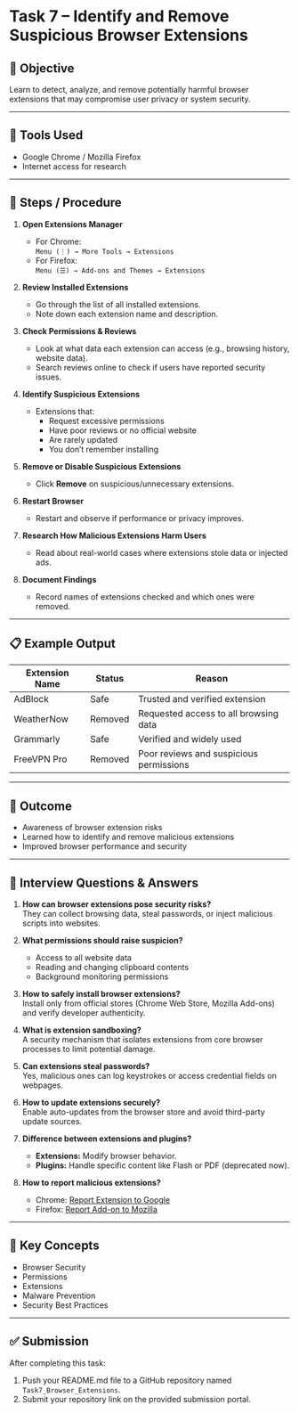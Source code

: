 # Task 7 – Identify and Remove Suspicious Browser Extensions

## 🎯 Objective
Learn to detect, analyze, and remove potentially harmful browser extensions that may compromise user privacy or system security.

---

## 🧰 Tools Used
- Google Chrome / Mozilla Firefox  
- Internet access for research  

---

## 📝 Steps / Procedure

1. **Open Extensions Manager**  
   - For Chrome:  
     `Menu (⋮) → More Tools → Extensions`  
   - For Firefox:  
     `Menu (☰) → Add-ons and Themes → Extensions`

2. **Review Installed Extensions**  
   - Go through the list of all installed extensions.  
   - Note down each extension name and description.

3. **Check Permissions & Reviews**  
   - Look at what data each extension can access (e.g., browsing history, website data).  
   - Search reviews online to check if users have reported security issues.

4. **Identify Suspicious Extensions**  
   - Extensions that:  
     - Request excessive permissions  
     - Have poor reviews or no official website  
     - Are rarely updated  
     - You don’t remember installing  

5. **Remove or Disable Suspicious Extensions**  
   - Click **Remove** on suspicious/unnecessary extensions.  

6. **Restart Browser**  
   - Restart and observe if performance or privacy improves.  

7. **Research How Malicious Extensions Harm Users**  
   - Read about real-world cases where extensions stole data or injected ads.  

8. **Document Findings**  
   - Record names of extensions checked and which ones were removed.

---

## 📋 Example Output
| Extension Name | Status | Reason |
|----------------|---------|--------|
| AdBlock | Safe | Trusted and verified extension |
| WeatherNow | Removed | Requested access to all browsing data |
| Grammarly | Safe | Verified and widely used |
| FreeVPN Pro | Removed | Poor reviews and suspicious permissions |

---

## 🧠 Outcome
- Awareness of browser extension risks  
- Learned how to identify and remove malicious extensions  
- Improved browser performance and security  

---

## 💬 Interview Questions & Answers

1. **How can browser extensions pose security risks?**  
   They can collect browsing data, steal passwords, or inject malicious scripts into websites.  

2. **What permissions should raise suspicion?**  
   - Access to all website data  
   - Reading and changing clipboard contents  
   - Background monitoring permissions  

3. **How to safely install browser extensions?**  
   Install only from official stores (Chrome Web Store, Mozilla Add-ons) and verify developer authenticity.  

4. **What is extension sandboxing?**  
   A security mechanism that isolates extensions from core browser processes to limit potential damage.  

5. **Can extensions steal passwords?**  
   Yes, malicious ones can log keystrokes or access credential fields on webpages.  

6. **How to update extensions securely?**  
   Enable auto-updates from the browser store and avoid third-party update sources.  

7. **Difference between extensions and plugins?**  
   - **Extensions:** Modify browser behavior.  
   - **Plugins:** Handle specific content like Flash or PDF (deprecated now).  

8. **How to report malicious extensions?**  
   - Chrome: [Report Extension to Google](https://support.google.com/chrome_webstore/answer/2664769)  
   - Firefox: [Report Add-on to Mozilla](https://support.mozilla.org/en-US/kb/report-bad-add-on)  

---

## 🔐 Key Concepts
- Browser Security  
- Permissions  
- Extensions  
- Malware Prevention  
- Security Best Practices  

---

## ✅ Submission
After completing this task:  
1. Push your README.md file to a GitHub repository named `Task7_Browser_Extensions`.  
2. Submit your repository link on the provided submission portal.
